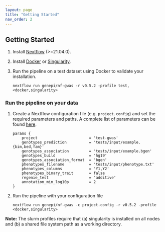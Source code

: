 ```yaml
---
layout: page
title: "Getting Started"
nav_order: 2
---
```


## Getting Started

1. Install [Nextflow](https://www.nextflow.io/docs/latest/getstarted.html#installation) (>=21.04.0).

2. Install [Docker](https://docs.docker.com/get-docker/) or [Singularity](https://sylabs.io/).

3. Run the pipeline on a test dataset using Docker to validate your installation.

    ```
    nextflow run genepi/nf-gwas -r v0.5.2 -profile test,<docker,singularity>
    ```

### Run the pipeline on your data

1. Create a Nextflow configuration file (e.g. `project.config`) and set the required parameters and paths. A complete list of parameters can be found [here](params/params.md).

    ```
    params {
        project                       = 'test-gwas'
        genotypes_prediction          = 'tests/input/example.{bim,bed,fam}'
        genotypes_association         = 'tests/input/example.bgen'
        genotypes_build               = 'hg19'
        genotypes_association_format  = 'bgen'
        phenotypes_filename           = 'tests/input/phenotype.txt'
        phenotypes_columns            = 'Y1,Y2'
        phenotypes_binary_trait       = false
        regenie_test                  = 'additive'
        annotation_min_log10p         = 2
    }
    ```


2. Run the pipeline with your configuration file
    ```
    nextflow run genepi/nf-gwas -c project.config -r v0.5.2 -profile <docker,singularity>
    ```

**Note:** The slurm profiles require that (a) singularity is installed on all nodes and (b) a shared file system path as a working directory.
